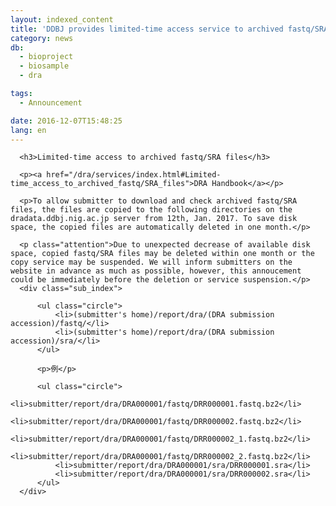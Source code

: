 ```yaml
---
layout: indexed_content
title: 'DDBJ provides limited-time access service to archived fastq/SRA files'
category: news
db:
  - bioproject
  - biosample
  - dra

tags:
  - Announcement

date: 2016-12-07T15:48:25
lang: en
---
```


      <h3>Limited-time access to archived fastq/SRA files</h3>

      <p><a href="/dra/services/index.html#Limited-time_access_to_archived_fastq/SRA_files">DRA Handbook</a></p>

      <p>To allow submitter to download and check archived fastq/SRA files, the files are copied to the following directories on the dradata.ddbj.nig.ac.jp server from 12th, Jan. 2017. To save disk space, the copied files are automatically deleted in one month.</p>

      <p class="attention">Due to unexpected decrease of available disk space, copied fastq/SRA files may be deleted within one month or the copy service may be suspended. We will inform submitters on the website in advance as much as possible, however, this annoucement could be immediately before the deletion or service suspension.</p>
      <div class="sub_index">

          <ul class="circle">
              <li>(submitter's home)/report/dra/(DRA submission accession)/fastq/</li>
              <li>(submitter's home)/report/dra/(DRA submission accession)/sra/</li>
          </ul>

          <p>例</p>

          <ul class="circle">
              <li>submitter/report/dra/DRA000001/fastq/DRR000001.fastq.bz2</li>
              <li>submitter/report/dra/DRA000001/fastq/DRR000002.fastq.bz2</li>
              <li>submitter/report/dra/DRA000001/fastq/DRR000002_1.fastq.bz2</li>
              <li>submitter/report/dra/DRA000001/fastq/DRR000002_2.fastq.bz2</li>
              <li>submitter/report/dra/DRA000001/sra/DRR000001.sra</li>
              <li>submitter/report/dra/DRA000001/sra/DRR000002.sra</li>
          </ul>
      </div>
